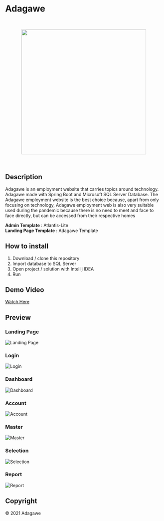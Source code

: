 # Adagawe

<br><p align="center"><img src="https://i.imgur.com/rhZ6HYp.png" width="400"></p><br>

## Description ##
Adagawe is an employment website that carries topics around technology. Adagawe made with Spring Boot and Microsoft SQL Server Database. The Adagawe employment website is the best choice because, apart from only focusing on technology, Adagawe employment web is also very suitable used during the pandemic because there is no need to meet and face to face directly, but can be accessed from their respective homes

**Admin Template** : Atlantis-Lite<br>
**Landing Page Template** : Adagawe Template

## How to install
1. Download / clone this repository
2. Import database to SQL Server
3. Open project / solution with Intellij IDEA
4. Run

## Demo Video
[Watch Here](https://drive.google.com/file/d/1b1QjJkHYBDImrvhkiggyeVMAInFtkl4A/view?usp=sharing)

## Preview ##
### Landing Page ###
![Landing Page](https://i.imgur.com/DgOsAeX.png)

### Login ###
![Login](https://i.imgur.com/N5CGcda.png)

### Dashboard ###
![Dashboard](https://i.imgur.com/aLVzrT8.png)

### Account ###
![Account](https://i.imgur.com/kUdaoxG.png)

### Master ###
![Master](https://i.imgur.com/DI7DFMS.png)

### Selection ###
![Selection](https://i.imgur.com/HhouFzn.png)

### Report ###
![Report](https://i.imgur.com/VTJKjrX.png)


## Copyright ##
© 2021 Adagawe
